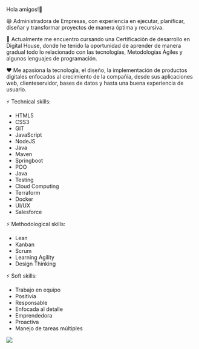 Hola amigos!👋

😄 Administradora de Empresas, con experiencia en ejecutar, planificar, diseñar y
transformar proyectos de manera óptima y recursiva.

🌱 Actualmente me encuentro cursando una Certificación de desarrollo en Digital House, 
donde he tenido la oportunidad de aprender de manera gradual todo lo relacionado con
las tecnologías, Metodologías Ágiles y algunos lenguajes de programación.

❤  Me apasiona la tecnología, el diseño, la implementación de productos digitales
enfocados al crecimiento de la compañía, desde sus aplicaciones web, clienteservidor, 
bases de datos y hasta una buena experiencia de usuario. 


⚡ Technical skills:
* HTML5
* CSS3
* GIT
* JavaScript
* NodeJS
* Java
* Maven
* Springboot
* POO
* Java
* Testing
* Cloud Computing
* Terraform
* Docker
* UI/UX
* Salesforce

⚡ Methodological skills:
* Lean
* Kanban
* Scrum
* Learning Agility
* Design Thinking


⚡ Soft skills:
* Trabajo en equipo
* Positivia
* Responsable
* Enfocada al detalle
* Emprendedora
* Proactiva
* Manejo de tareas múltiples

<img src= https://www.adslzone.net/app/uploads-adslzone.net/2019/04/borrar-fondo-imagen.jpg>
